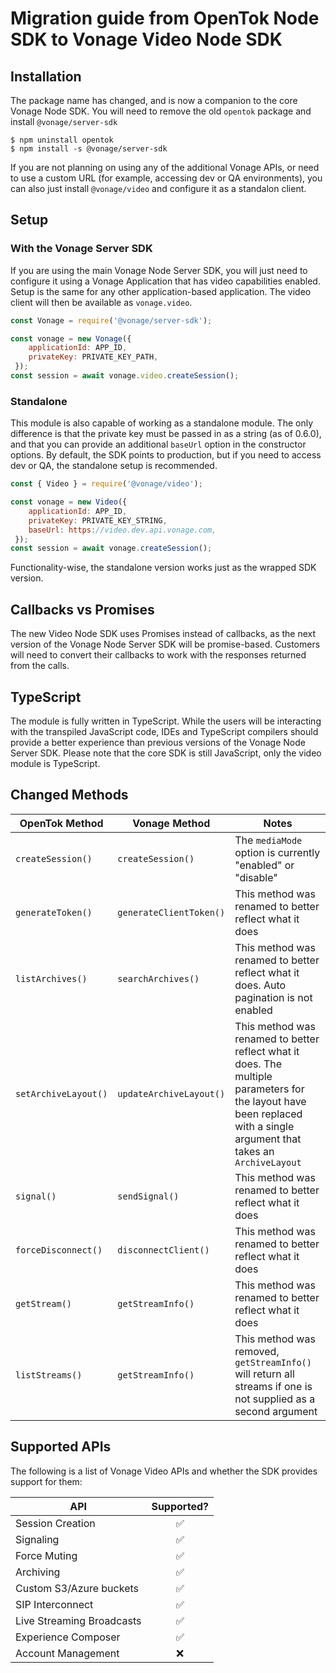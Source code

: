 # Migration guide from OpenTok Node SDK to Vonage Video Node SDK

## Installation

The package name has changed, and is now a companion to the core Vonage Node SDK. You will need to remove the old `opentok` package and install `@vonage/server-sdk`

```console
$ npm uninstall opentok
$ npm install -s @vonage/server-sdk
```

If you are not planning on using any of the additional Vonage APIs, or need to use a custom URL (for example, accessing dev or QA environments), you can also just install `@vonage/video` and configure it as a standalon client.

## Setup

### With the Vonage Server SDK
If you are using the main Vonage Node Server SDK, you will just need to configure it using a Vonage Application that has video capabilities enabled. Setup is the same for any other application-based application. The video client will then be available as `vonage.video`.

```js
const Vonage = require('@vonage/server-sdk');

const vonage = new Vonage({
    applicationId: APP_ID,
    privateKey: PRIVATE_KEY_PATH,
 });
const session = await vonage.video.createSession();
```

### Standalone
This module is also capable of working as a standalone module. The only difference is that the private key must be passed in as a string (as of 0.6.0), and that you can provide an additional `baseUrl` option in the constructor options. By default, the SDK points to production, but if you need to access dev or QA, the standalone setup is recommended.

```js
const { Video } = require('@vonage/video');

const vonage = new Video({
    applicationId: APP_ID,
    privateKey: PRIVATE_KEY_STRING,
    baseUrl: https://video.dev.api.vonage.com,
 });
const session = await vonage.createSession();
```

Functionality-wise, the standalone version works just as the wrapped SDK version.

## Callbacks vs Promises

The new Video Node SDK uses Promises instead of callbacks, as the next version of the Vonage Node Server SDK will be promise-based. Customers will need to convert their callbacks to work with the responses returned from the calls. 

## TypeScript

The module is fully written in TypeScript. While the users will be interacting with the transpiled JavaScript code, IDEs and TypeScript compilers should provide a better experience than previous versions of the Vonage Node Server SDK. Please note that the core SDK is still JavaScript, only the video module is TypeScript.

## Changed Methods

| OpenTok Method | Vonage Method | Notes |
|----------------|---------------|-------|
| `createSession()` | `createSession()` | The `mediaMode` option is currently "enabled" or "disable"  |
| `generateToken()` | `generateClientToken()` | This method was renamed to better reflect what it does  |
| `listArchives()` | `searchArchives()` | This method was renamed to better reflect what it does. Auto pagination is not enabled |
| `setArchiveLayout()` | `updateArchiveLayout()` | This method was renamed to better reflect what it does. The multiple parameters for the layout have been replaced with a single argument that takes an `ArchiveLayout` |
| `signal()` | `sendSignal()` | This method was renamed to better reflect what it does  |
| `forceDisconnect()` | `disconnectClient()` | This method was renamed to better reflect what it does  |
| `getStream()` | `getStreamInfo()` | This method was renamed to better reflect what it does  |
| `listStreams()` | `getStreamInfo()` | This method was removed, `getStreamInfo()` will return all streams if one is not supplied as a second argument |


## Supported APIs

The following is a list of Vonage Video APIs and whether the SDK provides support for them:

| API   |  Supported?
|----------|:-------------:|
| Session Creation | ✅ |
| Signaling | ✅ |
| Force Muting | ✅ |
| Archiving | ✅ |
| Custom S3/Azure buckets | ✅ |
| SIP Interconnect | ✅ |
| Live Streaming Broadcasts | ✅ |
| Experience Composer | ✅ |
| Account Management | ❌ |
